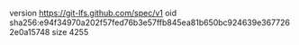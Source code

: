 version https://git-lfs.github.com/spec/v1
oid sha256:e94f34970a202f57fed76b3e57ffb845ea81b650bc924639e3677262e0a15748
size 4255

